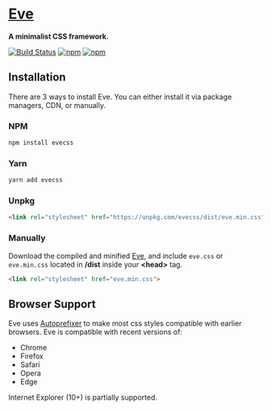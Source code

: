 # [Eve](https://hpivanov.github.io/eve)

**A minimalist CSS framework.**

[![Build Status](https://travis-ci.org/hpivanov/eve.svg?branch=master)](https://travis-ci.org/hpivanov/eve)
[![npm](https://img.shields.io/npm/v/evecss.svg)](https://www.npmjs.com/package/evecss)
[![npm](https://img.shields.io/npm/dm/evecss.svg)](https://www.npmjs.com/package/evecss)

## Installation

There are 3 ways to install Eve. You can either install it via package managers, CDN, or manually.

### NPM

```sh
npm install evecss
```

### Yarn

```sh
yarn add evecss
```

### Unpkg

```html
<link rel="stylesheet" href="https://unpkg.com/evecss/dist/eve.min.css">
```

### Manually

Download the compiled and minified [Eve](https://github.com/hpivanov/eve/releases), and include `eve.css` or `eve.min.css` located in **/dist** inside your **&lt;head&gt;** tag.

```html
<link rel="stylesheet" href="eve.min.css">
```

## Browser Support

Eve uses [Autoprefixer](https://github.com/postcss/autoprefixer) to make most css styles compatible with earlier browsers. Eve is compatible with recent versions of:

- Chrome
- Firefox
- Safari
- Opera
- Edge

Internet Explorer (10+) is partially supported.
